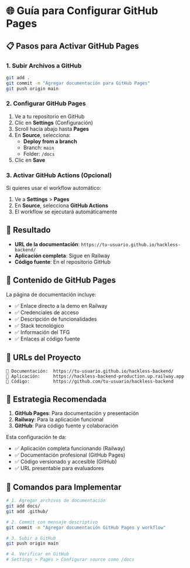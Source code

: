 # 🌐 Guía para Configurar GitHub Pages

## 📋 Pasos para Activar GitHub Pages

### 1. **Subir Archivos a GitHub**
```bash
git add .
git commit -m "Agregar documentación para GitHub Pages"
git push origin main
```

### 2. **Configurar GitHub Pages**
1. Ve a tu repositorio en GitHub
2. Clic en **Settings** (Configuración)
3. Scroll hacia abajo hasta **Pages**
4. En **Source**, selecciona:
   - **Deploy from a branch**
   - Branch: `main`
   - Folder: `/docs`
5. Clic en **Save**

### 3. **Activar GitHub Actions (Opcional)**
Si quieres usar el workflow automático:
1. Ve a **Settings** > **Pages**
2. En **Source**, selecciona **GitHub Actions**
3. El workflow se ejecutará automáticamente

## 🎯 Resultado

- **URL de la documentación**: `https://tu-usuario.github.io/hackless-backend/`
- **Aplicación completa**: Sigue en Railway
- **Código fuente**: En el repositorio GitHub

## 📄 Contenido de GitHub Pages

La página de documentación incluye:
- ✅ Enlace directo a la demo en Railway
- ✅ Credenciales de acceso
- ✅ Descripción de funcionalidades
- ✅ Stack tecnológico
- ✅ Información del TFG
- ✅ Enlaces al código fuente

## 🔗 URLs del Proyecto

```
📄 Documentación:  https://tu-usuario.github.io/hackless-backend/
🚀 Aplicación:     https://hackless-backend-production.up.railway.app
📱 Código:         https://github.com/tu-usuario/hackless-backend
```

## 🎯 Estrategia Recomendada

1. **GitHub Pages**: Para documentación y presentación
2. **Railway**: Para la aplicación funcional
3. **GitHub**: Para código fuente y colaboración

Esta configuración te da:
- ✅ Aplicación completa funcionando (Railway)
- ✅ Documentación profesional (GitHub Pages)
- ✅ Código versionado y accesible (GitHub)
- ✅ URL presentable para evaluadores

## 📝 Comandos para Implementar

```bash
# 1. Agregar archivos de documentación
git add docs/
git add .github/

# 2. Commit con mensaje descriptivo
git commit -m "Agregar documentación GitHub Pages y workflow"

# 3. Subir a GitHub
git push origin main

# 4. Verificar en GitHub
# Settings > Pages > Configurar source como /docs
```

